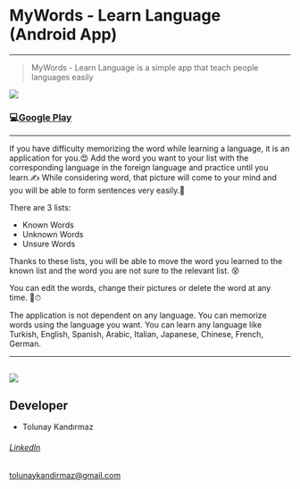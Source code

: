 # MyWords - Learn Language (Android App)

------------
> MyWords - Learn Language is a simple app that teach people languages easily 


![](https://img.shields.io/badge/version-1.0.1-green.svg)
### 💻[Google Play](https://play.google.com/store/apps/details?id=com.tolunaykandirmaz.mywords "Google Play")


------------


If you have difficulty memorizing the word while learning a language, it is an application for you.😍 Add the word you want to your list with the corresponding language in the foreign language and practice until you learn.✍ While considering word, that picture will come to your mind and you will be able to form sentences very easily.🤔

There are 3 lists: 
- Known Words 
- Unknown Words 
- Unsure Words

Thanks to these lists, you will be able to move the word you learned to the known list and the word you are not sure to the relevant list. 😵

You can edit the words, change their pictures or delete the word at any time. 💼⏱

The application is not dependent on any language. You can memorize words using the language you want. You can learn any language like Turkish, English, Spanish, Arabic, Italian, Japanese, Chinese, French, German.

------------



![](https://github.com/tolunaykan/MyWords-Learn-Language-Android-App/blob/master/MyWords.gif?raw=true)
------------
## Developer
- Tolunay Kandırmaz
###### [LinkedIn](https://www.linkedin.com/in/tolunay-kand%C4%B1rmaz-12a734158/ "LinkedIn")
<a href = "mailto:tolunaykandirmaz@gmail.com">tolunaykandirmaz@gmail.com</a>





